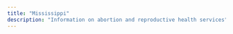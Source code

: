 ```yaml
---
title: "Mississippi"
description: "Information on abortion and reproductive health services"
---
```


